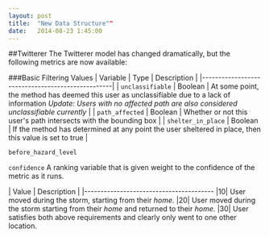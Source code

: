 ```yaml
---
layout: post
title:  "New Data Structure""
date:   2014-08-23 1:45:00
---
```





##Twitterer
The Twitterer model has changed dramatically, but the following metrics are now available:


###Basic Filtering Values
| Variable					| Type		| Description |
|--------------------------------------------------|
| ```unclassifiable```	| Boolean | At some point, the method has deemed this user as unclassifiable due to a lack of information _Update: Users with no affected path are also considered unclassifiable currently_ |
| ```path_affected```	| Boolean | Whether or not this user's path intersects with the bounding box |
| ```shelter_in_place```	| Boolean | If the method has determined at any point the user sheltered in place, then this value is set to true |





```before_hazard_level```



```confidence```
A ranking variable that is given weight to the confidence of the metric as it runs.

| Value			| Description |
|----------------------------------------
|10| User moved during the storm, starting from their _home_.
|20| User moved during the storm starting from their _home_ and returned to their _home_.
|30| User satisfies both above requirements and clearly only went to one other location.



